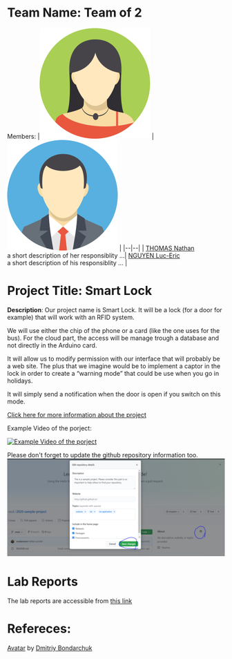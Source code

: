 # Team Name: Team of 2
Members: 
|![THOMAS Nathan](assets/member1.webp?raw=true) |![NGUYEN Luc-Eric](assets/member2.webp?raw=true)  |
|--|--|
|  [THOMAS Nathan](https://github.com/username) <br> a short description of her responsiblity ...| [NGUYEN Luc-Eric](https://github.com/username) <br> a short description of his responsiblity ... |



# Project Title: Smart Lock
 **Description**: Our project name is Smart Lock. It will be a lock (for a door for example) that will work with an RFID system. 
 
We will use either the chip of the phone or a card (like the one uses for the bus). For the cloud part, the access will be manage trough a database and not directly in the Arduino card. 

It will allow us to modify permission with our interface that will probably be a web site. The plus that we imagine would be to implement a captor in the lock in order to create a “warning mode” that could be use when you go in holidays. 

It will simply send a notification when the door is open if you switch on this mode.

 
[Click here for more information about the project](project) 

Example Video of the porject:

[![Example Video of the porject](https://img.youtube.com/vi/ucZl6vQ_8Uo/0.jpg)](https://www.youtube.com/watch?v=ucZl6vQ_8Uo)

Please don't forget to update the github repository information too. 
![Change Description of github repository](assets/change_description.png?raw=true)

# Lab Reports

The lab reports are accessible from [this link](lab)

# Refereces:
[Avatar](https://iconscout.com/icons/avatar) by [Dmitriy Bondarchuk](https://iconscout.com/contributors/dmitriy-bondarchuk)
